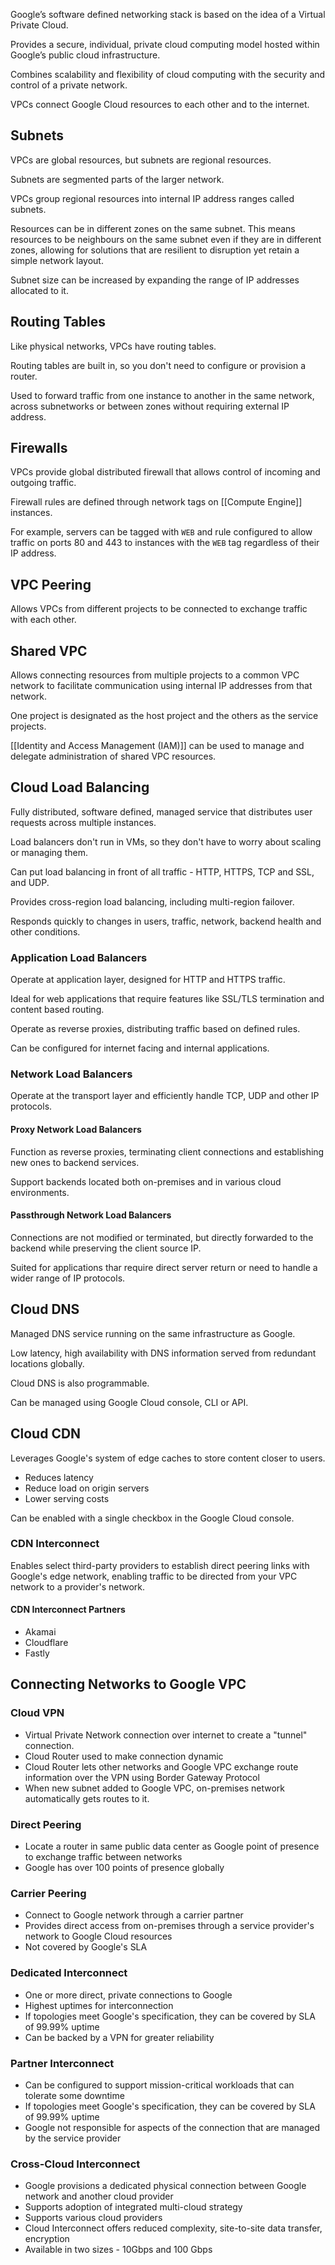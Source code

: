 Google’s software defined networking stack is based on the idea of a Virtual Private Cloud. 

Provides a secure, individual, private cloud computing model hosted within Google’s public cloud infrastructure.

Combines scalability and flexibility of cloud computing with the security and control of a private network.

VPCs connect Google Cloud resources to each other and to the internet.

## Subnets

VPCs are global resources, but subnets are regional resources. 

Subnets are segmented parts of the larger network.

VPCs group regional resources into internal IP address ranges called subnets.

Resources can be in different zones on the same subnet. This means resources to be neighbours on the same subnet even if they are in different zones, allowing for solutions that are resilient to disruption yet retain a simple network layout.

Subnet size can be increased by expanding the range of IP addresses allocated to it.


## Routing Tables

Like physical networks, VPCs have routing tables.

Routing tables are built in, so you don't need to configure or provision a router.

Used to forward traffic from one instance to another in the same network, across subnetworks or between zones without requiring external IP address.

## Firewalls

VPCs provide global distributed firewall that allows control of incoming and outgoing traffic.

Firewall rules are defined through network tags on [[Compute Engine]] instances.

For example, servers can be tagged with `WEB` and rule configured to allow traffic on ports 80 and 443 to instances with the `WEB` tag regardless of their IP address.

## VPC Peering

Allows VPCs from different projects to be connected to exchange traffic with each other.

## Shared VPC

Allows connecting resources from multiple projects to a common VPC network to facilitate communication using internal IP addresses from that network.

One project is designated as the host project and the others as the service projects.

[[Identity and Access Management (IAM)]] can be used to manage and delegate administration of shared VPC resources.


## Cloud Load Balancing

Fully distributed, software defined, managed service that distributes user requests across multiple instances.

Load balancers don't run in VMs, so they don't have to worry about scaling or managing them.

Can put load balancing in front of all traffic - HTTP, HTTPS, TCP and SSL, and UDP.

Provides cross-region load balancing, including multi-region failover.

Responds quickly to changes in users, traffic, network, backend health and other conditions.


### Application Load Balancers

Operate at application layer, designed for HTTP and HTTPS traffic. 

Ideal for web applications that require features like SSL/TLS termination and content based routing.

Operate as reverse proxies, distributing traffic based on defined rules.

Can be configured for internet facing and internal applications.

### Network Load Balancers

Operate at the transport layer and efficiently handle TCP, UDP and other IP protocols.


#### Proxy Network Load Balancers

Function as reverse proxies, terminating client connections and establishing new ones to backend services.

Support backends located both on-premises and in various cloud environments.


#### Passthrough Network Load Balancers

Connections are not modified or terminated, but directly forwarded to the backend while preserving the client source IP.

Suited for applications thar require direct server return or need to handle a wider range of IP protocols.


## Cloud DNS

Managed DNS service running on the same infrastructure as Google.

Low latency, high availability with DNS information served from redundant locations globally.

Cloud DNS is also programmable.

Can be managed using Google Cloud console, CLI or API.


## Cloud CDN

Leverages Google's system of edge caches to store content closer to users.

- Reduces latency
- Reduce load on origin servers
- Lower serving costs

Can be enabled with a single checkbox in the Google Cloud console.

### CDN Interconnect

Enables select third-party providers to establish direct peering links with Google's edge network, enabling traffic to be directed from your VPC network to a provider's network.

#### CDN Interconnect Partners
- Akamai
- Cloudflare
- Fastly


## Connecting Networks to Google VPC

### Cloud VPN

- Virtual Private Network connection over internet to create a "tunnel" connection.
- Cloud Router used to make connection dynamic
- Cloud Router lets other networks and Google VPC exchange route information over the VPN using Border Gateway Protocol
- When new subnet added to Google VPC, on-premises network automatically gets routes to it.

### Direct Peering

- Locate a router in same public data center as Google point of presence to exchange traffic between networks
- Google has over 100 points of presence globally

### Carrier Peering

- Connect to Google network through a carrier partner
- Provides direct access from on-premises through a service provider's network to Google Cloud resources
- Not covered by Google's SLA

### Dedicated Interconnect

- One or more direct, private connections to Google
- Highest uptimes for interconnection
- If topologies meet Google's specification, they can be covered by SLA of 99.99% uptime
- Can be backed by a VPN for greater reliability

### Partner Interconnect

- Can be configured to support mission-critical workloads that can tolerate some downtime
- If topologies meet Google's specification, they can be covered by SLA of 99.99% uptime
- Google not responsible for aspects of the connection that are managed by the service provider

### Cross-Cloud Interconnect

- Google provisions a dedicated physical connection between Google network and another cloud provider
- Supports adoption of integrated multi-cloud strategy
- Supports various cloud providers
- Cloud Interconnect offers reduced complexity, site-to-site data transfer, encryption
- Available in two sizes - 10Gbps and 100 Gbps





